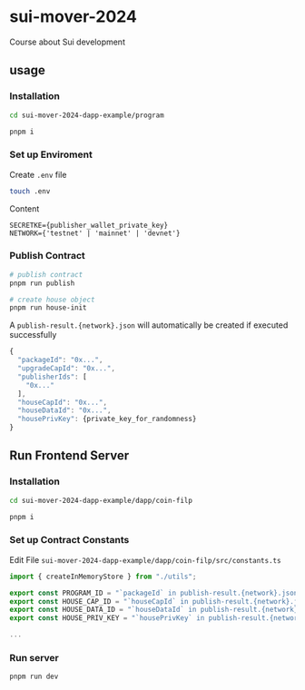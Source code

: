 # sui-mover-2024
Course about Sui development

## usage
### Installation
```bash
cd sui-mover-2024-dapp-example/program

pnpm i
```
### Set up Enviroment
Create `.env` file
```bash
touch .env
```
Content
```text
SECRETKE={publisher_wallet_private_key}
NETWORK={'testnet' | 'mainnet' | 'devnet'}
```
### Publish Contract
```bash
# publish contract
pnpm run publish

# create house object
pnpm run house-init
```
A `publish-result.{network}.json` will automatically be created if executed successfully
```javascript
{
  "packageId": "0x...",
  "upgradeCapId": "0x...",
  "publisherIds": [
    "0x..."
  ],
  "houseCapId": "0x...",
  "houseDataId": "0x...",
  "housePrivKey": {private_key_for_randomness}
}
```

## Run Frontend Server
### Installation
```bash
cd sui-mover-2024-dapp-example/dapp/coin-filp

pnpm i
```
### Set up Contract Constants
Edit File `sui-mover-2024-dapp-example/dapp/coin-filp/src/constants.ts`
```typescript
import { createInMemoryStore } from "./utils";

export const PROGRAM_ID = "`packageId` in publish-result.{network}.json";
export const HOUSE_CAP_ID = "`houseCapId` in publish-result.{network}.json";
export const HOUSE_DATA_ID = "`houseDataId` in publish-result.{network}.json";
export const HOUSE_PRIV_KEY = "`housePrivKey` in publish-result.{network}.json";

...
```

### Run server
```bash
pnpm run dev
```
